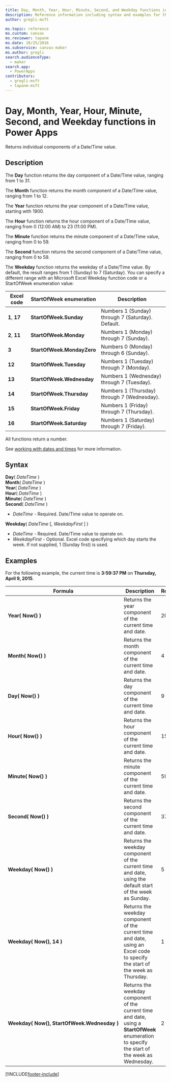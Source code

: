 ```yaml
---
title: Day, Month, Year, Hour, Minute, Second, and Weekday functions in Power Apps
description: Reference information including syntax and examples for the Day, Month, Year, Hour, Minute, Second, and Weekday functions in Power Apps.
author: gregli-msft

ms.topic: reference
ms.custom: canvas
ms.reviewer: tapanm
ms.date: 10/25/2016
ms.subservice: canvas-maker
ms.author: gregli
search.audienceType: 
  - maker
search.app: 
  - PowerApps
contributors:
  - gregli-msft
  - tapanm-msft
---
```

# Day, Month, Year, Hour, Minute, Second, and Weekday functions in Power Apps
Returns individual components of a Date/Time value.

## Description
The **Day** function returns the day component of a Date/Time value, ranging from 1 to 31.

The **Month** function returns the month component of a Date/Time value, ranging from 1 to 12.

The **Year** function returns the year component of a Date/Time value, starting with 1900.

The **Hour** function returns the hour component of a Date/Time value, ranging from 0 (12:00 AM) to 23 (11:00 PM).

The **Minute** function returns the minute component of a Date/Time value, ranging from 0 to 59.

The **Second** function returns the second component of a Date/Time value, ranging from 0 to 59.

The **Weekday** function returns the weekday of a Date/Time value.  By default, the result ranges from 1 (Sunday) to 7 (Saturday).  You can specify a different range with an Microsoft Excel Weekday function code or a StartOfWeek enumeration value:

| Excel code | StartOfWeek enumeration | Description |
| --- | --- | --- |
| **1**, **17** |**StartOfWeek.Sunday** |Numbers 1 (Sunday) through 7 (Saturday).  Default. |
| **2**, **11** |**StartOfWeek.Monday** |Numbers 1 (Monday) through 7 (Sunday). |
| **3** |**StartOfWeek.MondayZero** |Numbers 0 (Monday) through 6 (Sunday). |
| **12** |**StartOfWeek.Tuesday** |Numbers 1 (Tuesday) through 7 (Monday). |
| **13** |**StartOfWeek.Wednesday** |Numbers 1 (Wednesday) through 7 (Tuesday). |
| **14** |**StartOfWeek.Thursday** |Numbers 1 (Thursday) through 7 (Wednesday). |
| **15** |**StartOfWeek.Friday** |Numbers 1 (Friday) through 7 (Thursday). |
| **16** |**StartOfWeek.Saturday** |Numbers 1 (Saturday) through 7 (Friday). |

All functions return a number.

See [working with dates and times](../show-text-dates-times.md) for more information.

## Syntax
**Day**( *DateTime* )<br>**Month**( *DateTime* )<br>**Year**( *DateTime* )<br>**Hour**( *DateTime* )<br>**Minute**( *DateTime* )<br>**Second**( *DateTime* )

* *DateTime* - Required.  Date/Time value to operate on.  

**Weekday**( *DateTime* [, *WeekdayFirst* ] )<br>

* *DateTime* - Required.  Date/Time value to operate on. 
* *WeekdayFirst* - Optional.  Excel code specifying which day starts the week.  If not supplied, 1 (Sunday first) is used.

## Examples
For the following example, the current time is **3:59:37 PM** on **Thursday, April 9, 2015**.

| Formula | Description | Result |
| --- | --- | --- |
| **Year(&nbsp;Now()&nbsp;)** |Returns the year component of the current time and date. |2015 |
| **Month(&nbsp;Now()&nbsp;)** |Returns the month component of the current time and date. |4 |
| **Day(&nbsp;Now()&nbsp;)** |Returns the day component of the current time and date. |9 |
| **Hour(&nbsp;Now()&nbsp;)** |Returns the hour component of the current time and date. |15 |
| **Minute(&nbsp;Now()&nbsp;)** |Returns the minute component of the current time and date. |59 |
| **Second(&nbsp;Now()&nbsp;)** |Returns the second component of the current time and date. |37 |
| **Weekday(&nbsp;Now()&nbsp;)** |Returns the weekday component of the current time and date, using the default start of the week as Sunday. |5 |
| **Weekday(&nbsp;Now(),&nbsp;14&nbsp;)** |Returns the weekday component of the current time and date, using an Excel code to specify the start of the week as Thursday. |1 |
| **Weekday(&nbsp;Now(),&nbsp;StartOfWeek.Wednesday&nbsp;)** |Returns the weekday component of the current time and date, using a **StartOfWeek** enumeration to specify the start of the week as Wednesday. |2 |



[!INCLUDE[footer-include](../../../includes/footer-banner.md)]
